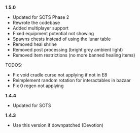 **1.5.0**

- Updated for SOTS Phase 2
- Rewrote the codebase
- Added multiplayer support
- Fixed equipment potential not showing
- Spawns chests instead of using the lunar table
- Removed heal shrine
- Removed post processing (bright grey ambient light)
- Removed item restrictions (no more banned healing items)

TODOS:
- Fix void cradle curse not applying if not in E8
- Reimplement random rotation for interactables in bazaar
- Fix 0 regen not applying

**1.4.4**

- Updated for SOTS

**1.4.3**

- Use this version if downpatched (Devotion)